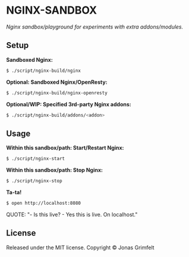 # NGINX-SANDBOX

_Nginx sandbox/playground for experiments with extra addons/modules._


## Setup

**Sandboxed Nginx:**

```bash
$ ./script/nginx-build/nginx
```

**Optional: Sandboxed Nginx/OpenResty:**

```bash
$ ./script/nginx-build/nginx-openresty
```

**Optional/WIP: Specified 3rd-party Nginx addons:**

```bash
$ ./script/nginx-build/addons/<addon>
```


## Usage

**Within this sandbox/path: Start/Restart Nginx:**

```bash
$ ./script/nginx-start
```

**Within this sandbox/path: Stop Nginx:**

```bash
$ ./script/nginx-stop
```

**Ta-ta!**

```bash
$ open http://localhost:8080
```

QUOTE: "- Is this live? - Yes this is live. On localhost."


## License

Released under the MIT license. Copyright © Jonas Grimfelt
